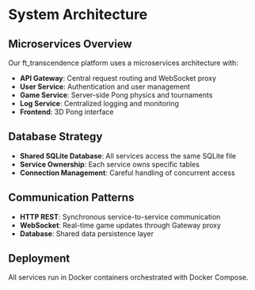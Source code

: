 # System Architecture

## Microservices Overview

Our ft_transcendence platform uses a microservices architecture with:

- **API Gateway**: Central request routing and WebSocket proxy
- **User Service**: Authentication and user management
- **Game Service**: Server-side Pong physics and tournaments
- **Log Service**: Centralized logging and monitoring
- **Frontend**: 3D Pong interface

## Database Strategy

- **Shared SQLite Database**: All services access the same SQLite file
- **Service Ownership**: Each service owns specific tables
- **Connection Management**: Careful handling of concurrent access

## Communication Patterns

- **HTTP REST**: Synchronous service-to-service communication
- **WebSocket**: Real-time game updates through Gateway proxy
- **Database**: Shared data persistence layer

## Deployment

All services run in Docker containers orchestrated with Docker Compose.
